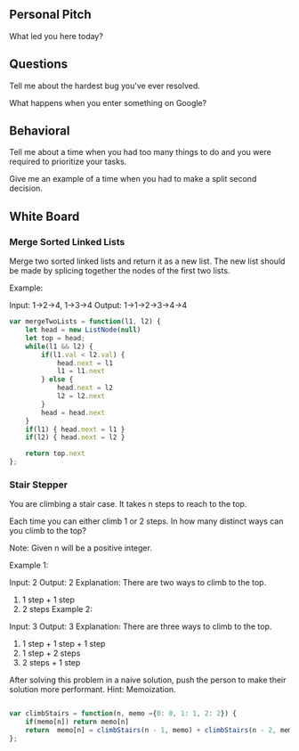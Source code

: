 ## Personal Pitch

What led you here today?

## Questions

Tell me about the hardest bug you've ever resolved.

What happens when you enter something on Google?

## Behavioral

Tell me about a time when you had too many things to do and you were required to prioritize your tasks.

Give me an example of a time when you had to make a split second decision.

## White Board

### Merge Sorted Linked Lists

Merge two sorted linked lists and return it as a new list. The new list should be made by splicing together the nodes of the first two lists.

Example:

Input: 1->2->4, 1->3->4
Output: 1->1->2->3->4->4

```js
var mergeTwoLists = function(l1, l2) {
    let head = new ListNode(null)
    let top = head;
    while(l1 && l2) {
        if(l1.val < l2.val) {
            head.next = l1
            l1 = l1.next
        } else {
            head.next = l2
            l2 = l2.next
        }               
        head = head.next
    }
    if(l1) { head.next = l1 }
    if(l2) { head.next = l2 }

    return top.next
};


```

### Stair Stepper

You are climbing a stair case. It takes n steps to reach to the top.

Each time you can either climb 1 or 2 steps. In how many distinct ways can you climb to the top?

Note: Given n will be a positive integer.

Example 1:

Input: 2
Output: 2
Explanation: There are two ways to climb to the top.
1. 1 step + 1 step
2. 2 steps
Example 2:

Input: 3
Output: 3
Explanation: There are three ways to climb to the top.
1. 1 step + 1 step + 1 step
2. 1 step + 2 steps
3. 2 steps + 1 step

After solving this problem in a naive solution, push the person to make their solution more performant. Hint: Memoization.


```js

var climbStairs = function(n, memo ={0: 0, 1: 1, 2: 2}) {
    if(memo[n]) return memo[n]
    return  memo[n] = climbStairs(n - 1, memo) + climbStairs(n - 2, memo)
};


```

